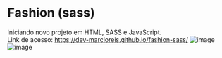 # Fashion (sass)
Iniciando novo projeto em HTML, SASS e JavaScript.<br>
Link de acesso: https://dev-marcioreis.github.io/fashion-sass/
![image](https://user-images.githubusercontent.com/122680054/217947004-6a24a090-7c15-4924-9d8e-a367893b4271.png)
![image](https://user-images.githubusercontent.com/122680054/217914338-3f171564-7074-4eea-a517-e5b56486bc74.png)

